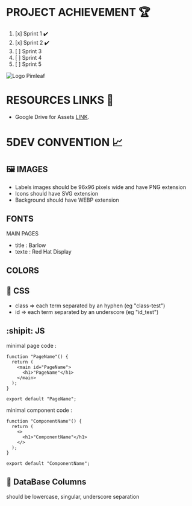 # PROJECT ACHIEVEMENT :trophy:

1. [x] Sprint 1 :heavy_check_mark:
2. [x] Sprint 2 :heavy_check_mark:
3. [ ] Sprint 3
4. [ ] Sprint 4
5. [ ] Sprint 5

![Logo Pimleaf](https://www.pimleaf.fr/survey/tmp/assets/181c5803/Logo%20Pimleaf-1-.png)

# RESOURCES LINKS :rocket:

-   Google Drive for Assets [LINK](https://drive.google.com/drive/folders/1hMR7FfGbupMqo02WwPGFPcJILT5Amzjn).

# 5DEV CONVENTION :chart_with_upwards_trend:

## :framed_picture: IMAGES

-   Labels images should be 96x96 pixels wide and have PNG extension
-   Icons should have SVG extension
-   Background should have WEBP extension

## FONTS

MAIN PAGES

-   title : Barlow
-   texte : Red Hat Display

## COLORS

## :balloon: CSS

-   class => each term separated by an hyphen (eg "class-test")
-   id => each term separated by an underscore (eg "id_test")

## :shipit: JS

minimal page code :

```
function "PageName"() {
  return (
    <main id="PageName">
      <h1>"PageName"</h1>
    </main>
  );
}

export default "PageName";
```

minimal component code :

```
function "ComponentName"() {
  return (
    <>
      <h1>"ComponentName"</h1>
    </>
  );
}

export default "ComponentName";
```

## :floppy_disk: DataBase Columns

should be lowercase, singular, underscore separation

